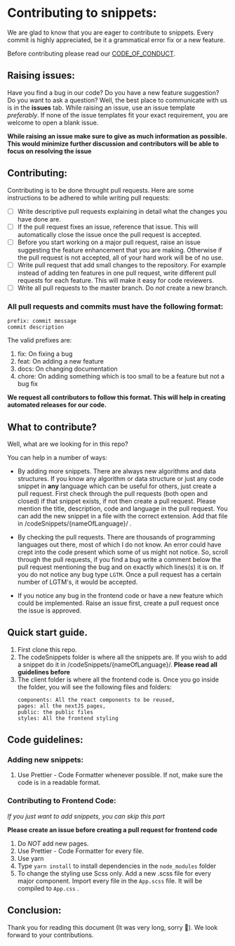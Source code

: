# Contributing to snippets:

We are glad to know that you are eager to contribute to snippets. Every commit is highly appreciated, be it a grammatical error fix or a new feature.

Before contributing please read our [CODE_OF_CONDUCT](https://github.com/mitheelgajare/snippets/blob/master/CODE_OF_CONDUCT.md).

## Raising issues:

Have you find a bug in our code? Do you have a new feature suggestion? Do you want to ask a question? Well, the best place to communicate with us is in the **issues** tab.
While raising an issue, use an issue template  *preferably*. If none of the issue templates fit your exact requirement, you are welcome to open a blank issue. 

**While raising an issue make sure to give as much information as possible. This would minimize further discussion and contributors will be able to focus on resolving the issue**

## Contributing:

Contributing is to be done throught pull requests. Here are some instructions to be adhered to while writing pull requests:

- [ ] Write descriptive pull requests explaining in detail what the changes you have done are.
- [ ] If the pull request fixes an issue, reference that issue. This will automatically close the issue once the pull request is accepted.
- [ ] Before you start working on a major pull request, raise an issue suggesting the feature enhancement that you are making. Otherwise if the pull request is not accepted, all of your hard work will be of no use.
- [ ] Write pull request that add small changes to the repository. For example instead of adding ten features in one pull request, write different pull requests for each feature. This will make it easy for code reviewers.
- [ ] Write all pull requests to the master branch. Do *not* create a new branch.

### All pull requests and commits must have the following format:

```
prefix: commit message
commit description
```



The valid prefixes are:

1. fix: On fixing a bug
1. feat: On adding a new feature
1. docs: On changing documentation
1. chore: On adding something which is too small to be a feature but not a bug fix

**We request all contributors to follow this format. This will help in creating automated releases for our code.**
      


## What to contribute?

Well, what are we looking for in this repo?

You can help in a number of ways:

- By adding more snippets. There are always new algorithms and data structures. If you know any algorithm or data structure or just any code snippet in **any** language which can be useful for others, just create a pull request. First check through the pull requests (both open and closed) if that snippet exists, if not then create a pull request. Please mention the title, description, code and language in the pull request. You can add the new snippet in a file with the correct extension. Add that file in /codeSnippets/{nameOfLanguage}/ .

- By checking the pull requests. There are thousands of programming languages out there, most of which I do not know. An error could have crept into the code present which some of us might not notice. So, scroll through the pull requests, if you find a bug write a comment below the pull request mentioning the bug and on exactly which lines(s) it is on.
If you do not notice any bug type `LGTM`. Once a pull request has a certain number of LGTM's, it would be accepted.

- If you notice any bug in the frontend code or have a new feature which could be implemented. Raise an issue first, create a pull request once the issue is approved.


## Quick start guide.

1. First clone this repo.
1. The codeSnippets folder is where all the snippets are. If you wish to add a snippet do it in /codeSnippets/{nameOfLanguage}/. **Please read all guidelines before**
1. The client folder is where all the frontend code is. Once you go inside the folder, you will see the following files and folders: 
      ```
      components: All the react components to be reused,
      pages: all the nextJS pages,
      public: the public files
      styles: All the frontend styling
      ```


## Code guidelines: 

### Adding new snippets:
1. Use Prettier - Code Formatter whenever possible. If not, make sure the code is in a readable format.

### Contributing to Frontend Code:
*If you just want to add snippets, you can skip this part*

**Please create an issue before creating a pull request for frontend code**

1. Do *NOT* add new pages.
2. Use Prettier - Code Formatter for every file.
3. Use yarn
4. Type `yarn install` to install dependencies in the `node_modules` folder
5. To change the styling use Scss only. Add a new .scss file for every major component. Import every file in the `App.scss` file. It will be compiled to `App.css` .


## Conclusion:

Thank you for reading this document (It was very long, sorry 😬). We look forward to your contributions.


